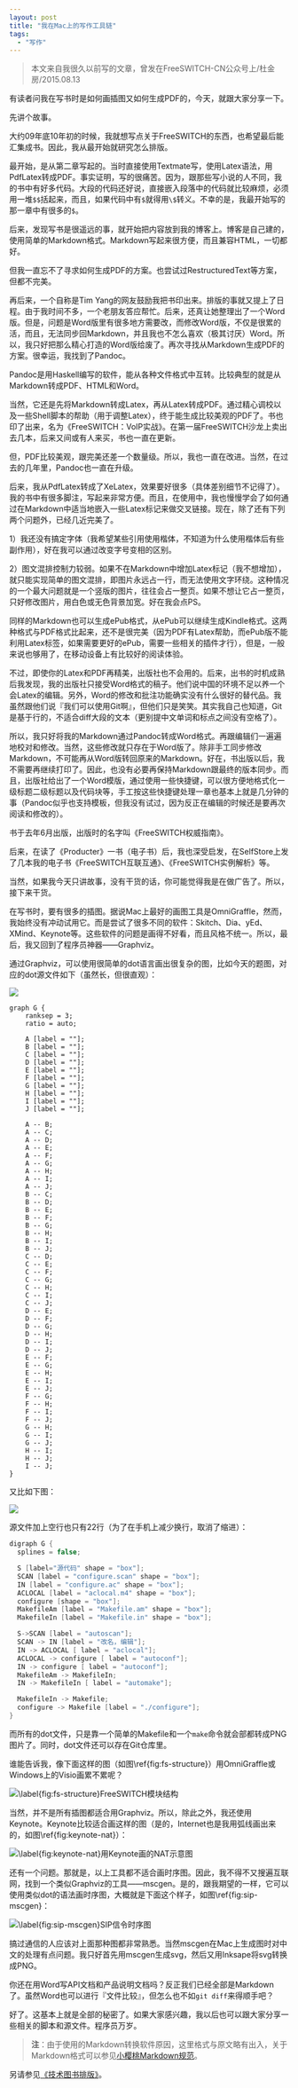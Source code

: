 ```yaml
---
layout: post
title: "我在Mac上的写作工具链"
tags:
  - "写作"
---
```


> 本文来自我很久以前写的文章，曾发在FreeSWITCH-CN公众号上/杜金房/2015.08.13

有读者问我在写书时是如何画插图又如何生成PDF的，今天，就跟大家分享一下。

先讲个故事。

大约09年底10年初的时候，我就想写点关于FreeSWITCH的东西，也希望最后能汇集成书。因此，我从最开始就研究怎么排版。

最开始，是从第二章写起的。当时直接使用Textmate写，使用Latex语法，用PdfLatex转成PDF。事实证明，写的很痛苦。因为，跟那些写小说的人不同，我的书中有好多代码。大段的代码还好说，直接嵌入段落中的代码就比较麻烦，必须用一堆`$$`括起来，而且，如果代码中有`$`就得用`\$`转义。不幸的是，我最开始写的那一章中有很多的`$`。

后来，发现写书是很遥远的事，就开始把内容放到我的博客上。博客是自己建的，使用简单的Markdown格式。Markdown写起来很方便，而且兼容HTML，一切都好。

但我一直忘不了寻求如何生成PDF的方案。也尝试过RestructuredText等方案，但都不完美。

再后来，一个自称是Tim Yang的网友鼓励我把书印出来。排版的事就又提上了日程。由于我时间不多，一个老朋友答应帮忙。后来，还真让她整理出了一个Word版。但是，问题是Word版里有很多地方需要改，而修改Word版，不仅是很累的活，而且，无法同步回Markdown，并且我也不怎么喜欢（极其讨厌）Word。所以，我只好把那么精心打造的Word版给废了。再次寻找从Markdown生成PDF的方案。很幸运，我找到了Pandoc。

Pandoc是用Haskell编写的软件，能从各种文件格式中互转。比较典型的就是从Markdown转成PDF、HTML和Word。

当然，它还是先将Markdown转成Latex，再从Latex转成PDF。通过精心调校以及一些Shell脚本的帮助（用于调整Latex），终于能生成比较美观的PDF了。书也印了出来，名为《FreeSWITCH：VoIP实战》。在第一届FreeSWITCH沙龙上卖出去几本，后来又间或有人来买，书也一直在更新。

但，PDF比较美观，跟完美还差一个数量级。所以，我也一直在改进。当然，在过去的几年里，Pandoc也一直在升级。

后来，我从PdfLatex转成了XeLatex，效果要好很多（具体差别细节不记得了）。我的书中有很多脚注，写起来非常方便。而且，在使用中，我也慢慢学会了如何通过在Markdown中适当地嵌入一些Latex标记来做交叉链接。现在，除了还有下列两个问题外，已经几近完美了。

1）我还没有搞定字体（我希望某些引用使用楷体，不知道为什么使用楷体后有些副作用），好在我可以通过改变字号变相的区别。

2）图文混排控制力较弱。如果不在Markdown中增加Latex标记（我不想增加），就只能实现简单的图文混排，即图片永远占一行，而无法使用文字环绕。这种情况的一个最大问题就是一个竖版的图片，往往会占一整页。如果不想让它占一整页，只好修改图片，用白色或无色背景加宽。好在我会点PS。

同样的Markdown也可以生成ePub格式，从ePub可以继续生成Kindle格式。这两种格式与PDF格式比起来，还不是很完美（因为PDF有Latex帮助，而ePub版不能利用Latex标签，如果需要更好的ePub，需要一些相关的插件才行），但是，一般来说也够用了，在移动设备上有比较好的阅读体验。

不过，即使你的Latex和PDF再精美，出版社也不会用的。后来，出书的时机成熟后我发现，我的出版社只接受Word格式的稿子。他们说中国的环境不足以养一个会Latex的编辑。另外，Word的修改和批注功能确实没有什么很好的替代品。我虽然跟他们说『我们可以使用Git啊』，但他们只是笑笑。其实我自己也知道，Git是基于行的，不适合diff大段的文本（更别提中文单词和标点之间没有空格了）。

所以，我只好将我的Markdown通过Pandoc转成Word格式。再跟编辑们一遍遍地校对和修改。当然，这些修改就只存在于Word版了。除非手工同步修改Markdown，不可能再从Word版转回原来的Markdown。好在，书出版以后，我不需要再继续打印了。因此，也没有必要再保持Markdown跟最终的版本同步。而且，出版社给出了一个Word模版，通过使用一些快捷键，可以很方便地格式化一级标题二级标题以及代码块等，手工按这些快捷键处理一章也基本上就是几分钟的事（Pandoc似乎也支持模板，但我没有试过，因为反正在编辑的时候还是要再次阅读和修改的）。

书于去年6月出版，出版时的名字叫《FreeSWITCH权威指南》。

后来，在读了《Producter》一书（电子书）后，我也深受启发，在SelfStore上发了几本我的电子书《FreeSWITCH互联互通》、《FreeSWITCH实例解析》等。

当然，如果我今天只讲故事，没有干货的话，你可能觉得我是在做广告了。所以，接下来干货。

在写书时，要有很多的插图。据说Mac上最好的画图工具是OmniGraffle，然而，我始终没有冲动试用它。而是尝试了很多不同的软件：Skitch、Dia、yEd、XMind、Keynote等。这些软件的问题是画得不好看，而且风格不统一。所以，最后，我又回到了程序员神器——Graphviz。

通过Graphviz，可以使用很简单的dot语言画出很复杂的图，比如今天的题图，对应的dot源文件如下（虽然长，但很直观）：

![](/images/graph.png)

```graphviz
graph G {
	ranksep = 3;
	ratio = auto;

	A [label = ""];
	B [label = ""];
	C [label = ""];
	D [label = ""];
	E [label = ""];
	F [label = ""];
	G [label = ""];
	H [label = ""];
	I [label = ""];
	J [label = ""];

	A -- B;
	A -- C;
	A -- D;
	A -- E;
	A -- F;
	A -- G;
	A -- H;
	A -- I;
	A -- J;
	B -- C;
	B -- D;
	B -- E;
	B -- F;
	B -- G;
	B -- H;
	B -- I;
	B -- J;
	C -- D;
	C -- E;
	C -- F;
	C -- G;
	C -- H;
	C -- I;
	C -- J;
	D -- E;
	D -- F;
	D -- G;
	D -- H;
	D -- I;
	D -- J;
	E -- F;
	E -- G;
	E -- H;
	E -- I;
	E -- J;
	F -- G;
	F -- H;
	F -- I;
	F -- J;
	G -- H;
	G -- I;
	G -- J;
	H -- I;
	H -- J;
	I -- J;
}
```

又比如下图：

![](/images/autotools-2.png)

源文件加上空行也只有22行（为了在手机上减少换行，取消了缩进）：

```c
digraph G {
  splines = false;

  S [label="源代码" shape = "box"];
  SCAN [label = "configure.scan" shape = "box"];
  IN [label = "configure.ac" shape = "box"];
  ACLOCAL [label = "aclocal.m4" shape = "box"];
  configure [shape = "box"];
  MakefileAm [label = "Makefile.am" shape = "box"];
  MakefileIn [label = "Makefile.in" shape = "box"];

  S->SCAN [label = "autoscan"];
  SCAN -> IN [label = "改名，编辑"];
  IN -> ACLOCAL [ label = "aclocal"];
  ACLOCAL -> configure [ label = "autoconf"];
  IN -> configure [ label = "autoconf"];
  MakefileAm -> MakefileIn;
  IN -> MakefileIn [ label = "automake"];

  MakefileIn -> Makefile;
  configure -> Makefile [label = "./configure"];
}
```

而所有的dot文件，只是靠一个简单的Makefile和一个`make`命令就会部都转成PNG图片了。同时，dot文件还可以存在Git仓库里。

谁能告诉我，像下面这样的图（如图\ref{fig:fs-structure}）用OmniGraffle或Windows上的Visio画累不累呢？

![\label{fig:fs-structure}FreeSWITCH模块结构](/images/0116-fs-structure2.png)

当然，并不是所有插图都适合用Graphviz。所以，除此之外，我还使用Keynote。Keynote比较适合画这样的图（是的，Internet也是我用弧线画出来的，如图\ref{fig:keynote-nat}）：

![\label{fig:keynote-nat}用Keynote画的NAT示意图](/images/freeswitch-natcopy.png)

还有一个问题。那就是，以上工具都不适合画时序图。因此，我不得不又搜遍互联网，找到一个类似Graphviz的工具——mscgen。是的，跟我期望的一样，它可以使用类似dot的语法画时序图，大概就是下面这个样子，如图\ref{fig:sip-mscgen}：

![\label{fig:sip-mscgen}SIP信令时序图](/images/sip-call-b2bua.png)

搞过通信的人应该对上面那种图都非常熟悉。当然mscgen在Mac上生成图时对中文的处理有点问题。我只好首先用mscgen生成svg，然后又用Inksape将svg转换成PNG。

你还在用Word写API文档和产品说明文档吗？反正我们已经全部是Markdown了。虽然Word也可以进行『文件比较』，但怎么也不如`git diff`来得顺手吧？

好了。这基本上就是全部的秘密了。如果大家感兴趣，我以后也可以跟大家分享一些相关的脚本和源文件。程序员万岁。

> **注**：由于使用的Markdown转换软件原因，这里格式与原文略有出入，关于Markdown格式可以参见[小樱桃Markdown规范](https://docs.xswitch.cn/xpedia/markdown/)。

另请参见[《技术图书排版》](https://github.com/seven1240/latex)。
